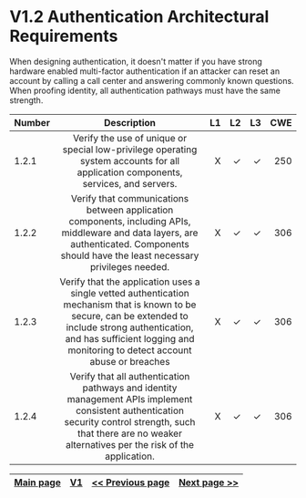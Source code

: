 # V1.2 Authentication Architectural Requirements
When designing authentication, it doesn't matter if you have strong hardware enabled multi-factor authentication if an attacker can reset an account by calling a call center and answering commonly known questions. When proofing identity, all authentication pathways must have the same strength.


| Number       | Description     | L1    		| L2         | L3 		   | CWE		|
| :------------- | :----------: | -----------: | -----------:|-----------:| -----------:|
| 1.2.1 | Verify the use of unique or special low-privilege operating system accounts for all application components, services, and servers.| X	 | ✓   | ✓   | 250 |
|  1.2.2 | Verify that communications between application components, including APIs, middleware and data layers, are authenticated. Components should have the least necessary privileges needed. | X	 | ✓   | ✓   | 306 |
|  1.2.3 | Verify that the application uses a single vetted authentication mechanism that is known to be secure, can be extended to include strong authentication, and has sufficient logging and monitoring to detect account abuse or breaches| X	 | ✓   | ✓   | 306 |
|  1.2.4 | Verify that all authentication pathways and identity management APIs implement consistent authentication security control strength, such that there are no weaker alternatives per the risk of the application. | X	 | ✓   | ✓   | 306 |

[Main page](../README.md) | [V1](README.md) | [<< Previous page](v1.1%20SSDLC.md) |  [Next page >>](v1.3%20SESSION.md)
| --- | --- | --- | --- |
